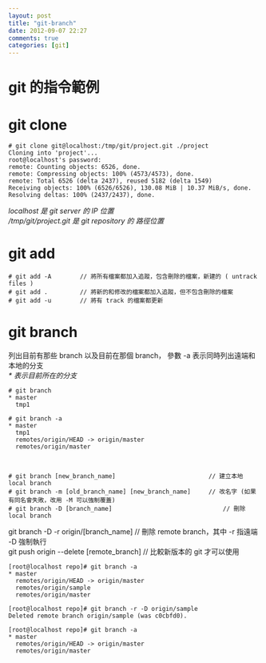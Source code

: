 ```yaml
---
layout: post
title: "git-branch"
date: 2012-09-07 22:27
comments: true
categories: [git]
---
```


# git 的指令範例 #
	
# git clone #

	# git clone git@localhost:/tmp/git/project.git ./project
	Cloning into 'project'...
	root@localhost's password: 
	remote: Counting objects: 6526, done.
	remote: Compressing objects: 100% (4573/4573), done.
	remote: Total 6526 (delta 2437), reused 5182 (delta 1549)
	Receiving objects: 100% (6526/6526), 130.08 MiB | 10.37 MiB/s, done.
	Resolving deltas: 100% (2437/2437), done.

*localhost 是 git server 的 IP 位置*  
*/tmp/git/project.git 是 git repository 的 路徑位置*


# git add #

	# git add -A 		// 將所有檔案都加入追蹤，包含刪除的檔案，新建的 ( untrack files )
	# git add . 		// 將新的和修改的檔案都加入追蹤，但不包含刪除的檔案
	# git add -u 		// 將有 track 的檔案都更新

# git branch #

列出目前有那些 branch 以及目前在那個 branch， 參數 -a 表示同時列出遠端和本地的分支  
*\* 表示目前所在的分支*

	# git branch 	
	* master
	  tmp1

	# git branch -a
	* master
	  tmp1
  	  remotes/origin/HEAD -> origin/master
      remotes/origin/master



	# git branch [new_branch_name]							// 建立本地 local branch
	# git branch -m [old_branch_name] [new_branch_name]		// 改名字 (如果有同名會失敗，改用 -M 可以強制覆蓋)						
    # git branch -D [branch_name] 								// 刪除 local branch


git branch -D -r origin/[branch_name]		// 刪除 remote branch，其中 -r 指遠端 -D 強制執行  
git push origin --delete [remote_branch]		// 比較新版本的 git 才可以使用
	
	[root@localhost repo]# git branch -a
	* master
	  remotes/origin/HEAD -> origin/master
	  remotes/origin/sample
	  remotes/origin/master
	
	[root@localhost repo]# git branch -r -D origin/sample
	Deleted remote branch origin/sample (was c0cbfd0).
	
	[root@localhost repo]# git branch -a
	* master
	  remotes/origin/HEAD -> origin/master
	  remotes/origin/master

